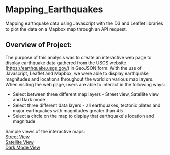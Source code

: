 # Mapping_Earthquakes
Mapping earthquake data using Javascript with the D3 and Leaflet libraries to plot the data on a Mapbox map through an API request.

## Overview of Project:
The purpose of this analysis was to create an interactive web page to display earthquake data gathered from the USGS website (https://earthquake.usgs.gov/) in GeoJSON form. With the use of Javascript, Leaflet and Mapbox, we were able to display earthquake magnitudes and locations throughout the world on various map layers. When visiting the web page, users are able to interact in the following ways:
- Select between three different map layers - Street view, Satellite view and Dark mode
- Select three different data layers - all earthquakes, tectonic plates and major earthquakes with magnitudes greater than 4.5
- Select a circle on the map to display that earthquake's location and magnitude

Sample views of the interactive maps: <br>
[Street View](https://github.com/jmueller187/Mapping_Earthquakes/blob/main/Resources/EarthquakeResultsMapStreetsView.png)<br>
[Satellite View](https://github.com/jmueller187/Mapping_Earthquakes/blob/main/Resources/EarthquakeResultsMapSatelliteView.png)<br>
[Dark Mode View](https://github.com/jmueller187/Mapping_Earthquakes/blob/main/Resources/EarthquakeResultsMapDarkModeView.png)<br>
